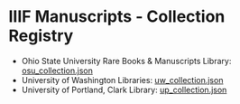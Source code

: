 # IIIF Manuscripts - Collection Registry
* Ohio State University Rare Books & Manuscripts Library: [osu_collection.json](https://raw.githubusercontent.com/blalbrit/manuscript_registry/master/osu_collection.json)
* University of Washington Libraries: [uw_collection.json](https://raw.githubusercontent.com/blalbrit/manuscript_registry/master/uw_collection.json)
* University of Portland, Clark Library: [up_collection.json]()
